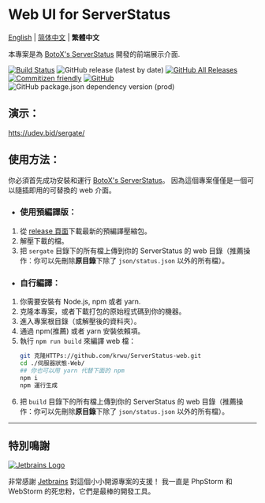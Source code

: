 # Web UI for ServerStatus

[English](README.md) | [简体中文](README.zh_CN.md) | **繁體中文**

本專案是為 [BotoX's ServerStatus](HTTPs://github.com/BotoX/ServerStatus/) 開發的前端展示介面.

[![Build Status](https://travis-ci.com/krwu/ServerStatus-web.svg?branch=master)](https://travis-ci.com/krwu/ServerStatus-web)
![GitHub release (latest by date)](https://img.shields.io/github/v/release/krwu/ServerStatus-Web)
[![GitHub All Releases](https://img.shields.io/github/downloads/krwu/ServerStatus-web/total)](https://github.com/krwu/ServerStatus-web/releases)
[![Commitizen friendly](https://img.shields.io/badge/commitizen-friendly-brightgreen.svg)](http://commitizen.github.io/cz-cli/)
[![GitHub](https://img.shields.io/github/license/krwu/ServerStatus-web)](https://github.com/krwu/ServerStatus-web/blob/master/COPYING.txt)
![GitHub package.json dependency version (prod)](https://img.shields.io/github/package-json/dependency-version/krwu/ServerStatus-Web/react)


## 演示：

[htts://udev.bid/sergate/](https://udev.bid/sergate/)

## 使用方法：

你必須首先成功安裝和運行 [BotoX's ServerStatus](HTTPs://github.com/BotoX/ServerStatus/)。 因為這個專案僅僅是一個可以隨插即用的可替換的 web 介面。

- ### **使用預編譯版：**

1. 從 [release 頁面](HTTPs://github.com/krwu/ServerStatus-web/releases)下載最新的預編譯壓縮包。
2. 解壓下載的檔。
3. 把 `sergate` 目錄下的所有檔上傳到你的 ServerStatus 的 web 目錄（推薦操作：你可以先刪除**原目錄**下除了 `json/status.json` 以外的所有檔）。

- ### **自行編譯：**

1. 你需要安裝有 Node.js, npm 或者 yarn.
2. 克隆本專案，或者下載打包的原始程式碼到你的機器。
3. 進入專案根目錄（或解壓後的資料夾）。
4. 通過 npm(推薦) 或者 yarn 安裝依賴項。
5. 執行 `npm run build` 來編譯 web 檔：
    ```bash
    git 克隆HTTPs://github.com/krwu/ServerStatus-web.git
    cd ./伺服器狀態-Web/
    ## 你也可以用 yarn 代替下面的 npm
    npm i
    npm 運行生成
    ```
6. 把 `build` 目錄下的所有檔上傳到你的 ServerStatus 的 web 目錄（推薦操作：你可以先刪除**原目錄**下除了 `json/status.json` 以外的所有檔）。

---

## 特別鳴謝

[![Jetbrains Logo](https://x.webdn.net/share/jetbrains.svg)](https://www.jetbrains.com/?from=WebUiForServerStatus)

非常感謝 [Jetbrains](https://www.jetbrains.com/?from=WebUiForServerStatus) 對這個小小開源專案的支援！ 我一直是 PhpStorm 和 WebStorm 的死忠粉，它們是最棒的開發工具。